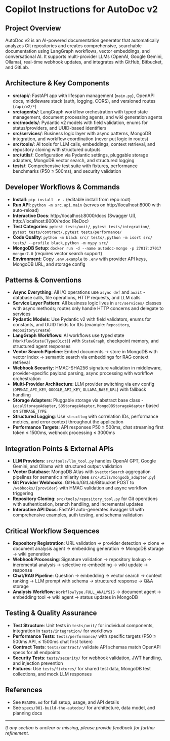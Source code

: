 # Copilot Instructions for AutoDoc v2

## Project Overview
AutoDoc v2 is an AI-powered documentation generator that automatically analyzes Git repositories and creates comprehensive, searchable documentation using LangGraph workflows, vector embeddings, and conversational AI. It supports multi-provider LLMs (OpenAI, Google Gemini, Ollama), real-time webhook updates, and integrates with GitHub, Bitbucket, and GitLab.

## Architecture & Key Components
- **src/api/**: FastAPI app with lifespan management (`main.py`), OpenAPI docs, middleware stack (auth, logging, CORS), and versioned routes (`/api/v2/*`)
- **src/agents/**: LangGraph workflow orchestration with typed state management, document processing agents, and wiki generation agents
- **src/models/**: Pydantic v2 models with field validation, enums for status/providers, and UUID-based identifiers
- **src/services/**: Business logic layer with async patterns, MongoDB integration, and workflow coordination (never put logic in routes)
- **src/tools/**: AI tools for LLM calls, embeddings, context retrieval, and repository cloning with structured outputs
- **src/utils/**: Configuration via Pydantic settings, pluggable storage adapters, MongoDB vector search, and structured logging
- **tests/**: Comprehensive test suite with fixtures, performance benchmarks (P50 ≤ 500ms), and security validation

## Developer Workflows & Commands
- **Install**: `pip install -e .` (editable install from repo root)
- **Run API**: `python -m src.api.main` (serves on http://localhost:8000 with auto-reload)
- **Interactive Docs**: http://localhost:8000/docs (Swagger UI), http://localhost:8000/redoc (ReDoc)
- **Test Categories**: `pytest tests/unit/`, `pytest tests/integration/`, `pytest tests/contract/`, `pytest tests/performance/`
- **Code Quality**: `python -m black src/ tests/`, `python -m isort src/ tests/ --profile black`, `python -m mypy src/`
- **MongoDB Setup**: `docker run -d --name autodoc-mongo -p 27017:27017 mongo:7.0` (requires vector search support)
- **Environment**: Copy `.env.example` to `.env` with provider API keys, MongoDB URL, and storage config

## Patterns & Conventions
- **Async Everything**: All I/O operations use `async def` and `await` - database calls, file operations, HTTP requests, and LLM calls
- **Service Layer Pattern**: All business logic lives in `src/services/` classes with async methods; routes only handle HTTP concerns and delegate to services
- **Pydantic Models**: Use Pydantic v2 with field validators, enums for constants, and UUID fields for IDs (example: `Repository`, `RepositoryCreate`)
- **LangGraph Workflows**: AI workflows use typed state (`WorkflowState(TypedDict)`) with `StateGraph`, checkpoint memory, and structured agent responses
- **Vector Search Pipeline**: Embed documents → store in MongoDB with vector index → semantic search via embeddings for RAG context retrieval
- **Webhook Security**: HMAC-SHA256 signature validation in middleware, provider-specific payload parsing, async processing with workflow orchestration
- **Multi-Provider Architecture**: LLM provider switching via env config (`OPENAI_API_KEY`, `GOOGLE_API_KEY`, `OLLAMA_BASE_URL`) with fallback handling
- **Storage Adapters**: Pluggable storage via abstract base class - `LocalStorageAdapter`, `S3StorageAdapter`, `MongoDBStorageAdapter` based on `STORAGE_TYPE`
- **Structured Logging**: Use `structlog` with correlation IDs, performance metrics, and error context throughout the application
- **Performance Targets**: API responses P50 ≤ 500ms, chat streaming first token ≤ 1500ms, webhook processing ≤ 3000ms

## Integration Points & External APIs
- **LLM Providers**: `src/tools/llm_tool.py` handles OpenAI GPT, Google Gemini, and Ollama with structured output validation
- **Vector Database**: MongoDB Atlas with `$vectorSearch` aggregation pipelines for semantic similarity (see `src/utils/mongodb_adapter.py`)
- **Git Provider Webhooks**: GitHub/GitLab/Bitbucket POST to `/webhooks/{provider}` with HMAC validation and async workflow triggering
- **Repository Cloning**: `src/tools/repository_tool.py` for Git operations with authentication, branch handling, and incremental updates
- **Interactive API Docs**: FastAPI auto-generates Swagger UI with comprehensive examples, auth testing, and schema validation

## Critical Workflow Sequences
- **Repository Registration**: URL validation → provider detection → clone → document analysis agent → embedding generation → MongoDB storage → wiki generation
- **Webhook Processing**: Signature validation → repository lookup → incremental analysis → selective re-embedding → wiki update → response
- **Chat/RAG Pipeline**: Question → embedding → vector search → context ranking → LLM prompt with schema → structured response → Q&A storage
- **Analysis Workflow**: `WorkflowType.FULL_ANALYSIS` → document agent → embedding tool → wiki agent → status updates in MongoDB

## Testing & Quality Assurance
- **Test Structure**: Unit tests in `tests/unit/` for individual components, integration in `tests/integration/` for workflows
- **Performance Tests**: `tests/performance/` with specific targets (P50 ≤ 500ms API, ≤ 1500ms chat first token)
- **Contract Tests**: `tests/contract/` validate API schemas match OpenAPI specs for all endpoints
- **Security Tests**: `tests/security/` for webhook validation, JWT handling, and injection prevention
- **Fixtures**: Use `tests/fixtures/` for shared test data, MongoDB test collections, and mock LLM responses

## References
- See `README.md` for full setup, usage, and API details
- See `specs/001-build-the-autodoc/` for architecture, data model, and planning docs

---
_If any section is unclear or missing, please provide feedback for further refinement._

